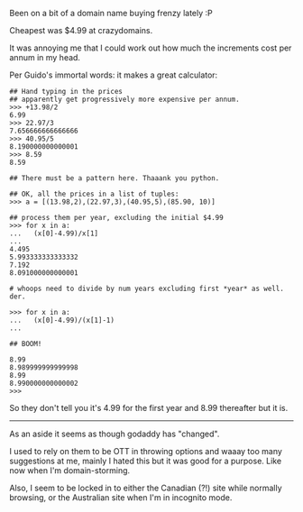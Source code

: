Been on a bit of a domain name buying frenzy lately :P

Cheapest was $4.99 at crazydomains.

It was annoying me that I could work out how much the increments cost per annum in my head.

Per Guido's immortal words: it makes a great calculator:

    ## Hand typing in the prices
    ## apparently get progressively more expensive per annum.
    >>> +13.98/2
    6.99
    >>> 22.97/3
    7.656666666666666
    >>> 40.95/5
    8.190000000000001
    >>> 8.59
    8.59

    ## There must be a pattern here. Thaaank you python.

    ## OK, all the prices in a list of tuples:
    >>> a = [(13.98,2),(22.97,3),(40.95,5),(85.90, 10)]

    ## process them per year, excluding the initial $4.99
    >>> for x in a:
    ...   (x[0]-4.99)/x[1]
    ...
    4.495
    5.993333333333332
    7.192
    8.091000000000001

    # whoops need to divide by num years excluding first *year* as well. der.

    >>> for x in a:
    ...   (x[0]-4.99)/(x[1]-1)
    ...

    ## BOOM!

    8.99
    8.989999999999998
    8.99
    8.990000000000002
    >>>

So they don't tell you it's 4.99 for the first year and 8.99 thereafter but it is.

---

As an aside it seems as though godaddy has "changed".

I used to rely on them to be OTT in throwing options and waaay too many suggestions at me, mainly I hated this but it was good for a purpose. Like now when I'm domain-storming.

Also, I seem to be locked in to either the Canadian (?!) site while normally browsing, or the Australian site when I'm in <span title="something which I am more and more these days">incognito</span> mode.